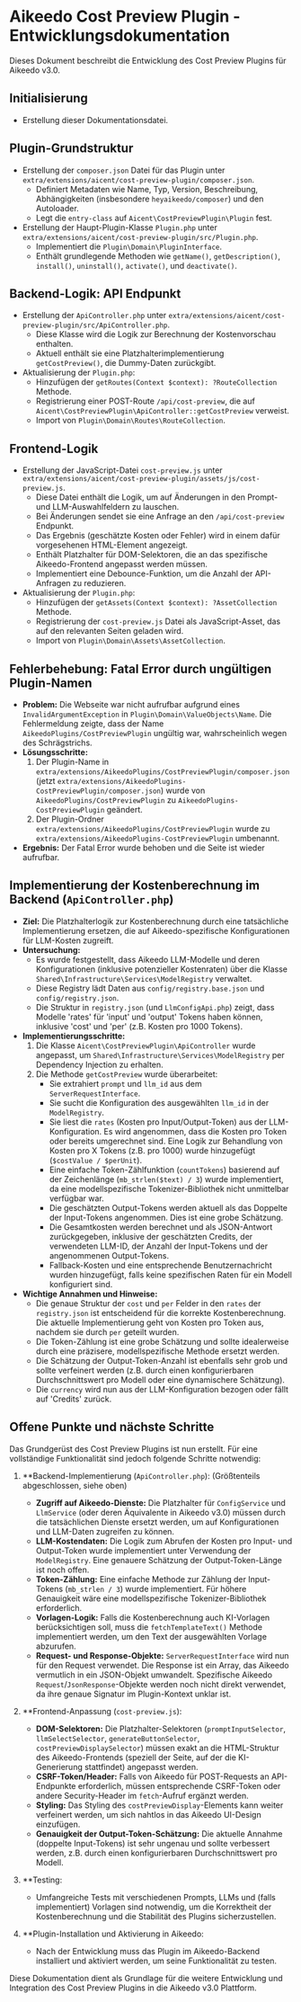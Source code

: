 # Aikeedo Cost Preview Plugin - Entwicklungsdokumentation

Dieses Dokument beschreibt die Entwicklung des Cost Preview Plugins für Aikeedo v3.0.

## Initialisierung

- Erstellung dieser Dokumentationsdatei.

## Plugin-Grundstruktur

- Erstellung der `composer.json` Datei für das Plugin unter `extra/extensions/aicent/cost-preview-plugin/composer.json`.
  - Definiert Metadaten wie Name, Typ, Version, Beschreibung, Abhängigkeiten (insbesondere `heyaikeedo/composer`) und den Autoloader.
  - Legt die `entry-class` auf `Aicent\CostPreviewPlugin\Plugin` fest.
- Erstellung der Haupt-Plugin-Klasse `Plugin.php` unter `extra/extensions/aicent/cost-preview-plugin/src/Plugin.php`.
  - Implementiert die `Plugin\Domain\PluginInterface`.
  - Enthält grundlegende Methoden wie `getName()`, `getDescription()`, `install()`, `uninstall()`, `activate()`, und `deactivate()`.

## Backend-Logik: API Endpunkt

- Erstellung der `ApiController.php` unter `extra/extensions/aicent/cost-preview-plugin/src/ApiController.php`.
  - Diese Klasse wird die Logik zur Berechnung der Kostenvorschau enthalten.
  - Aktuell enthält sie eine Platzhalterimplementierung `getCostPreview()`, die Dummy-Daten zurückgibt.
- Aktualisierung der `Plugin.php`:
  - Hinzufügen der `getRoutes(Context $context): ?RouteCollection` Methode.
  - Registrierung einer POST-Route `/api/cost-preview`, die auf `Aicent\CostPreviewPlugin\ApiController::getCostPreview` verweist.
  - Import von `Plugin\Domain\Routes\RouteCollection`.

## Frontend-Logik

- Erstellung der JavaScript-Datei `cost-preview.js` unter `extra/extensions/aicent/cost-preview-plugin/assets/js/cost-preview.js`.
  - Diese Datei enthält die Logik, um auf Änderungen in den Prompt- und LLM-Auswahlfeldern zu lauschen.
  - Bei Änderungen sendet sie eine Anfrage an den `/api/cost-preview` Endpunkt.
  - Das Ergebnis (geschätzte Kosten oder Fehler) wird in einem dafür vorgesehenen HTML-Element angezeigt.
  - Enthält Platzhalter für DOM-Selektoren, die an das spezifische Aikeedo-Frontend angepasst werden müssen.
  - Implementiert eine Debounce-Funktion, um die Anzahl der API-Anfragen zu reduzieren.
- Aktualisierung der `Plugin.php`:
  - Hinzufügen der `getAssets(Context $context): ?AssetCollection` Methode.
  - Registrierung der `cost-preview.js` Datei als JavaScript-Asset, das auf den relevanten Seiten geladen wird.
  - Import von `Plugin\Domain\Assets\AssetCollection`.

## Fehlerbehebung: Fatal Error durch ungültigen Plugin-Namen

- **Problem:** Die Webseite war nicht aufrufbar aufgrund eines `InvalidArgumentException` in `Plugin\Domain\ValueObjects\Name`. Die Fehlermeldung zeigte, dass der Name `AikeedoPlugins/CostPreviewPlugin` ungültig war, wahrscheinlich wegen des Schrägstrichs.
- **Lösungsschritte:**
    1.  Der Plugin-Name in `extra/extensions/AikeedoPlugins/CostPreviewPlugin/composer.json` (jetzt `extra/extensions/AikeedoPlugins-CostPreviewPlugin/composer.json`) wurde von `AikeedoPlugins/CostPreviewPlugin` zu `AikeedoPlugins-CostPreviewPlugin` geändert.
    2.  Der Plugin-Ordner `extra/extensions/AikeedoPlugins/CostPreviewPlugin` wurde zu `extra/extensions/AikeedoPlugins-CostPreviewPlugin` umbenannt.
- **Ergebnis:** Der Fatal Error wurde behoben und die Seite ist wieder aufrufbar.

## Implementierung der Kostenberechnung im Backend (`ApiController.php`)

- **Ziel:** Die Platzhalterlogik zur Kostenberechnung durch eine tatsächliche Implementierung ersetzen, die auf Aikeedo-spezifische Konfigurationen für LLM-Kosten zugreift.
- **Untersuchung:**
    - Es wurde festgestellt, dass Aikeedo LLM-Modelle und deren Konfigurationen (inklusive potenzieller Kostenraten) über die Klasse `Shared\Infrastructure\Services\ModelRegistry` verwaltet.
    - Diese Registry lädt Daten aus `config/registry.base.json` und `config/registry.json`.
    - Die Struktur in `registry.json` (und `LlmConfigApi.php`) zeigt, dass Modelle 'rates' für 'input' und 'output' Tokens haben können, inklusive 'cost' und 'per' (z.B. Kosten pro 1000 Tokens).
- **Implementierungsschritte:**
    1.  Die Klasse `Aicent\CostPreviewPlugin\ApiController` wurde angepasst, um `Shared\Infrastructure\Services\ModelRegistry` per Dependency Injection zu erhalten.
    2.  Die Methode `getCostPreview` wurde überarbeitet:
        - Sie extrahiert `prompt` und `llm_id` aus dem `ServerRequestInterface`.
        - Sie sucht die Konfiguration des ausgewählten `llm_id` in der `ModelRegistry`.
        - Sie liest die `rates` (Kosten pro Input/Output-Token) aus der LLM-Konfiguration. Es wird angenommen, dass die Kosten pro Token oder bereits umgerechnet sind. Eine Logik zur Behandlung von Kosten pro X Tokens (z.B. pro 1000) wurde hinzugefügt (`$costValue / $perUnit`).
        - Eine einfache Token-Zählfunktion (`countTokens`) basierend auf der Zeichenlänge (`mb_strlen($text) / 3`) wurde implementiert, da eine modellspezifische Tokenizer-Bibliothek nicht unmittelbar verfügbar war.
        - Die geschätzten Output-Tokens werden aktuell als das Doppelte der Input-Tokens angenommen. Dies ist eine grobe Schätzung.
        - Die Gesamtkosten werden berechnet und als JSON-Antwort zurückgegeben, inklusive der geschätzten Credits, der verwendeten LLM-ID, der Anzahl der Input-Tokens und der angenommenen Output-Tokens.
        - Fallback-Kosten und eine entsprechende Benutzernachricht wurden hinzugefügt, falls keine spezifischen Raten für ein Modell konfiguriert sind.
- **Wichtige Annahmen und Hinweise:**
    - Die genaue Struktur der `cost` und `per` Felder in den `rates` der `registry.json` ist entscheidend für die korrekte Kostenberechnung. Die aktuelle Implementierung geht von Kosten pro Token aus, nachdem sie durch `per` geteilt wurden.
    - Die Token-Zählung ist eine grobe Schätzung und sollte idealerweise durch eine präzisere, modellspezifische Methode ersetzt werden.
    - Die Schätzung der Output-Token-Anzahl ist ebenfalls sehr grob und sollte verfeinert werden (z.B. durch einen konfigurierbaren Durchschnittswert pro Modell oder eine dynamischere Schätzung).
    - Die `currency` wird nun aus der LLM-Konfiguration bezogen oder fällt auf 'Credits' zurück.

## Offene Punkte und nächste Schritte

Das Grundgerüst des Cost Preview Plugins ist nun erstellt. Für eine vollständige Funktionalität sind jedoch folgende Schritte notwendig:

1.  **Backend-Implementierung (`ApiController.php`): (Größtenteils abgeschlossen, siehe oben)
    *   **Zugriff auf Aikeedo-Dienste:** Die Platzhalter für `ConfigService` und `LlmService` (oder deren Äquivalente in Aikeedo v3.0) müssen durch die tatsächlichen Dienste ersetzt werden, um auf Konfigurationen und LLM-Daten zugreifen zu können.
    *   **LLM-Kostendaten:** Die Logik zum Abrufen der Kosten pro Input- und Output-Token wurde implementiert unter Verwendung der `ModelRegistry`. Eine genauere Schätzung der Output-Token-Länge ist noch offen.
    *   **Token-Zählung:** Eine einfache Methode zur Zählung der Input-Tokens (`mb_strlen / 3`) wurde implementiert. Für höhere Genauigkeit wäre eine modellspezifische Tokenizer-Bibliothek erforderlich.
    *   **Vorlagen-Logik:** Falls die Kostenberechnung auch KI-Vorlagen berücksichtigen soll, muss die `fetchTemplateText()` Methode implementiert werden, um den Text der ausgewählten Vorlage abzurufen.
    *   **Request- und Response-Objekte:** `ServerRequestInterface` wird nun für den Request verwendet. Die Response ist ein Array, das Aikeedo vermutlich in ein JSON-Objekt umwandelt. Spezifische Aikeedo `Request`/`JsonResponse`-Objekte werden noch nicht direkt verwendet, da ihre genaue Signatur im Plugin-Kontext unklar ist.

2.  **Frontend-Anpassung (`cost-preview.js`):
    *   **DOM-Selektoren:** Die Platzhalter-Selektoren (`promptInputSelector`, `llmSelectSelector`, `generateButtonSelector`, `costPreviewDisplaySelector`) müssen exakt an die HTML-Struktur des Aikeedo-Frontends (speziell der Seite, auf der die KI-Generierung stattfindet) angepasst werden.
    *   **CSRF-Token/Header:** Falls von Aikeedo für POST-Requests an API-Endpunkte erforderlich, müssen entsprechende CSRF-Token oder andere Security-Header im `fetch`-Aufruf ergänzt werden.
    *   **Styling:** Das Styling des `costPreviewDisplay`-Elements kann weiter verfeinert werden, um sich nahtlos in das Aikeedo UI-Design einzufügen.
    *   **Genauigkeit der Output-Token-Schätzung:** Die aktuelle Annahme (doppelte Input-Tokens) ist sehr ungenau und sollte verbessert werden, z.B. durch einen konfigurierbaren Durchschnittswert pro Modell.

3.  **Testing:
    *   Umfangreiche Tests mit verschiedenen Prompts, LLMs und (falls implementiert) Vorlagen sind notwendig, um die Korrektheit der Kostenberechnung und die Stabilität des Plugins sicherzustellen.

4.  **Plugin-Installation und Aktivierung in Aikeedo:
    *   Nach der Entwicklung muss das Plugin im Aikeedo-Backend installiert und aktiviert werden, um seine Funktionalität zu testen.

Diese Dokumentation dient als Grundlage für die weitere Entwicklung und Integration des Cost Preview Plugins in die Aikeedo v3.0 Plattform.